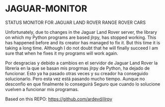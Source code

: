# JAGUAR-MONITOR
STATUS MONITOR FOR JAGUAR LAND ROVER RANGE ROVER CARS

Unfortunately, due to changes in the Jaguar Land Rover server, the library on which my Python programs are based
jlrpy, has stopped working.
This has happened before and its creator has managed to fix it.
But this time it is taking a long time. Although I do not doubt that he will finally succeed
I am sure that when he fixes it my programs will work again.

Por desgracias y debido a cambios en el servidor de Jaguar Land Rover la libreria en la que se basan mis progrmas
jlrpy de Python, ha dejado de funcionar. 
Esto ya ha pasado otras veces y su creador ha conseguido solucionarlo.
Pero esta vez está pasando mucho tiempo. Aunque no desconfío en que finalmente lo conseguirá
Seguro que cuando lo solucione vuelven a funcionar mis programas.

Based on this REPO: https://github.com/ardevd/jlrpy
